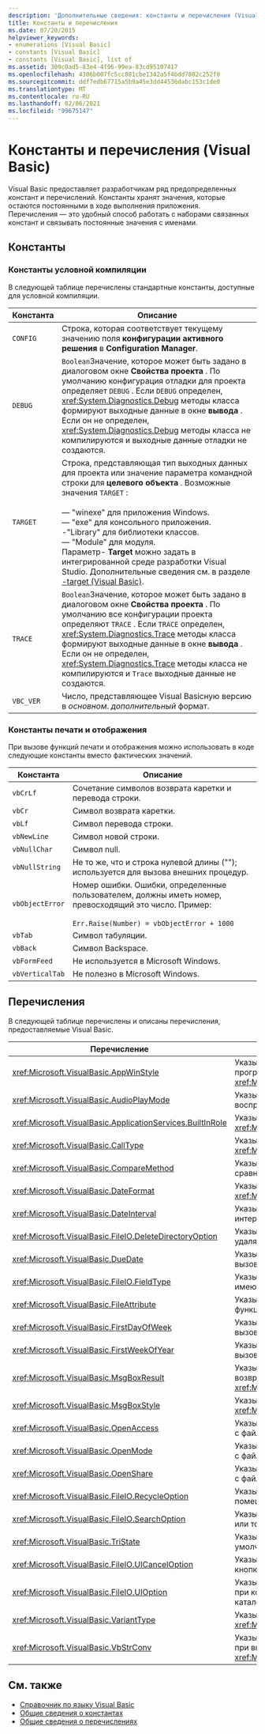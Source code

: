 ```yaml
---
description: 'Дополнительные сведения: константы и перечисления (Visual Basic)'
title: Константы и перечисления
ms.date: 07/20/2015
helpviewer_keywords:
- enumerations [Visual Basic]
- constants [Visual Basic]
- constants [Visual Basic], list of
ms.assetid: 309c0ad5-83e4-4f96-99ea-83cd95107417
ms.openlocfilehash: 4306b007fc5cc881cbe1342a5f4bdd7802c252f0
ms.sourcegitcommit: ddf7edb67715a5b9a45e3dd44536dabc153c1de0
ms.translationtype: MT
ms.contentlocale: ru-RU
ms.lasthandoff: 02/06/2021
ms.locfileid: "99675147"
---
```

# <a name="constants-and-enumerations-visual-basic"></a>Константы и перечисления (Visual Basic)

Visual Basic предоставляет разработчикам ряд предопределенных констант и перечислений. Константы хранят значения, которые остаются постоянными в ходе выполнения приложения. Перечисления — это удобный способ работать с наборами связанных констант и связывать постоянные значения с именами.  
  
## <a name="constants"></a>Константы  
  
### <a name="conditional-compilation-constants"></a>Константы условной компиляции  

 В следующей таблице перечислены стандартные константы, доступные для условной компиляции.  
  
|**Константа**|**Описание**|  
|---|---|  
|`CONFIG`|Строка, которая соответствует текущему значению поля **конфигурации активного решения** в **Configuration Manager**.|  
|`DEBUG`|`Boolean`Значение, которое может быть задано в диалоговом окне **Свойства проекта** . По умолчанию конфигурация отладки для проекта определяет `DEBUG` . Если `DEBUG` определен, <xref:System.Diagnostics.Debug> методы класса формируют выходные данные в окне **вывода** . Если он не определен, <xref:System.Diagnostics.Debug> методы класса не компилируются и выходные данные отладки не создаются.|  
|`TARGET`|Строка, представляющая тип выходных данных для проекта или значение параметра командной строки для **целевого объекта** . Возможные значения `TARGET` :<br /><br /> — "winexe" для приложения Windows.<br />— "exe" для консольного приложения.<br />-"Library" для библиотеки классов.<br />— "Module" для модуля.<br />Параметр- **Target** можно задать в интегрированной среде разработки Visual Studio. Дополнительные сведения см. в разделе [-target (Visual Basic)](../reference/command-line-compiler/target.md).|  
|`TRACE`|`Boolean`Значение, которое может быть задано в диалоговом окне **Свойства проекта** . По умолчанию все конфигурации проекта определяют `TRACE` . Если `TRACE` определен, <xref:System.Diagnostics.Trace> методы класса формируют выходные данные в окне **вывода** . Если он не определен, <xref:System.Diagnostics.Trace> методы класса не компилируются и `Trace` выходные данные не создаются.|  
|`VBC_VER`|Число, представляющее Visual Basicную версию в *основном*. *дополнительный* формат.|  
  
### <a name="print-and-display-constants"></a>Константы печати и отображения  

 При вызове функций печати и отображения можно использовать в коде следующие константы вместо фактических значений.  
  
|**Константа**|**Описание**|  
|---|---|  
|`vbCrLf`|Сочетание символов возврата каретки и перевода строки.|  
|`vbCr`|Символ возврата каретки.|  
|`vbLf`|Символ перевода строки.|  
|`vbNewLine`|Символ новой строки.|  
|`vbNullChar`|Символ null.|  
|`vbNullString`|Не то же, что и строка нулевой длины (""); используется для вызова внешних процедур.|  
|`vbObjectError`|Номер ошибки. Ошибки, определенные пользователем, должны иметь номер, превосходящий это число. Пример:<br /><br /> `Err.Raise(Number) = vbObjectError + 1000`|  
|`vbTab`|Символ табуляции.|  
|`vbBack`|Символ Backspace.|  
|`vbFormFeed`|Не используется в Microsoft Windows.|  
|`vbVerticalTab`|Не полезно в Microsoft Windows.|  
  
## <a name="enumerations"></a>Перечисления  

 В следующей таблице перечислены и описаны перечисления, предоставляемые Visual Basic.  
  
|Перечисление|Описание|  
|---|---|  
|<xref:Microsoft.VisualBasic.AppWinStyle>|Указывает стиль окна для использования вызванной программы при вызове функции <xref:Microsoft.VisualBasic.Interaction.Shell%2A>.|  
|<xref:Microsoft.VisualBasic.AudioPlayMode>|Указывает, как воспроизводить звуки при вызове методов воспроизведения звуков.|  
|<xref:Microsoft.VisualBasic.ApplicationServices.BuiltInRole>|Указывает тип роли для проверки при вызове метода <xref:Microsoft.VisualBasic.ApplicationServices.User.IsInRole%2A>.|  
|<xref:Microsoft.VisualBasic.CallType>|Указывает тип процедуры, вызываемой при вызове функции <xref:Microsoft.VisualBasic.Interaction.CallByName%2A>.|  
|<xref:Microsoft.VisualBasic.CompareMethod>|Указывает, как сравнивать строки при вызове функций сравнения.|  
|<xref:Microsoft.VisualBasic.DateFormat>|Указывает, как отображать даты при вызове функции <xref:Microsoft.VisualBasic.Strings.FormatDateTime%2A>.|  
|<xref:Microsoft.VisualBasic.DateInterval>|Указывает способ определения и форматирования интервалов дат при вызове функций для работы с датами.|  
|<xref:Microsoft.VisualBasic.FileIO.DeleteDirectoryOption>|Указывает, какие действия должны выполняться, когда удаляемый каталог содержит файлы или каталоги.|  
|<xref:Microsoft.VisualBasic.DueDate>|Указывает, когда должны осуществляться платежи при вызове финансовых методов.|  
|<xref:Microsoft.VisualBasic.FileIO.FieldType>|Указывает, являются ли текстовые поля разделителями или имеют фиксированную ширину.|  
|<xref:Microsoft.VisualBasic.FileAttribute>|Указывает атрибуты файла, используемые при вызове функций доступа к файлам.|  
|<xref:Microsoft.VisualBasic.FirstDayOfWeek>|Указывает первый день недели для использования при вызове функций для работы с датами.|  
|<xref:Microsoft.VisualBasic.FirstWeekOfYear>|Указывает первую неделю года для использования при вызове функций для работы с датами.|  
|<xref:Microsoft.VisualBasic.MsgBoxResult>|Указывает, какая кнопка нажата в окне сообщения, возвращаемом функцией <xref:Microsoft.VisualBasic.Interaction.MsgBox%2A>.|  
|<xref:Microsoft.VisualBasic.MsgBoxStyle>|Указывает, какие кнопки отображаются при вызове функции <xref:Microsoft.VisualBasic.Interaction.MsgBox%2A>.|  
|<xref:Microsoft.VisualBasic.OpenAccess>|Указывает, как открыть файл при вызове функций для работы с файлами.|  
|<xref:Microsoft.VisualBasic.OpenMode>|Указывает, как открыть файл при вызове функций для работы с файлами.|  
|<xref:Microsoft.VisualBasic.OpenShare>|Указывает, как открыть файл при вызове функций для работы с файлами.|  
|<xref:Microsoft.VisualBasic.FileIO.RecycleOption>|Указывает, должен ли файл быть удален окончательно или помещен в корзину.|  
|<xref:Microsoft.VisualBasic.FileIO.SearchOption>|Указывает, следует ли выполнять поиск по всем каталогам или только по каталогам верхнего уровня.|  
|<xref:Microsoft.VisualBasic.TriState>|Указывает `Boolean` значение или следует ли использовать по умолчанию при вызове функций форматирования чисел.|  
|<xref:Microsoft.VisualBasic.FileIO.UICancelOption>|Указывает, что следует делать, если пользователь нажимает кнопку **Отмена** во время операции.|  
|<xref:Microsoft.VisualBasic.FileIO.UIOption>|Указывает, отображать ли диалоговое окно хода выполнения при копировании, удалении или перемещении файлов или каталогов.|  
|<xref:Microsoft.VisualBasic.VariantType>|Указывает тип объекта Variant, возвращенного функцией <xref:Microsoft.VisualBasic.Information.VarType%2A>.|  
|<xref:Microsoft.VisualBasic.VbStrConv>|Указывает, преобразование какого типа следует выполнить при вызове функции <xref:Microsoft.VisualBasic.Strings.StrConv%2A>.|  
  
## <a name="see-also"></a>См. также

- [Справочник по языку Visual Basic](index.md)
- [Общие сведения о константах](../programming-guide/language-features/constants-enums/constants-overview.md)
- [Общие сведения о перечислениях](../programming-guide/language-features/constants-enums/enumerations-overview.md)
